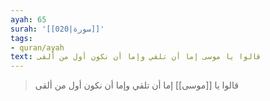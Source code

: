 ```yaml
---
ayah: 65
surah: '[[020|سورة]]'
tags:
- quran/ayah
text: قالوا يا موسى إما أن تلقي وإما أن نكون أول من ألقى
---
```

> قالوا يا [[موسى]] إما أن تلقي وإما أن نكون أول من ألقى
